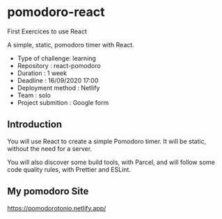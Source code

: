 # pomodoro-react
First Exercices to use React

A simple, static, pomodoro timer with React.

- Type of challenge: learning
- Repository : react-pomodoro
- Duration : 1 week
- Deadline : 16/09/2020 17:00
- Deployment method : Netlify
- Team : solo
- Project submition : Google form

## Introduction

You will use React to create a simple Pomodoro timer.
It will be static, without the need for a server.

You will also discover some build tools, with Parcel, and will follow some code quality rules, with Prettier and ESLint.

## My pomodoro Site

https://pomodorotonio.netlify.app/
